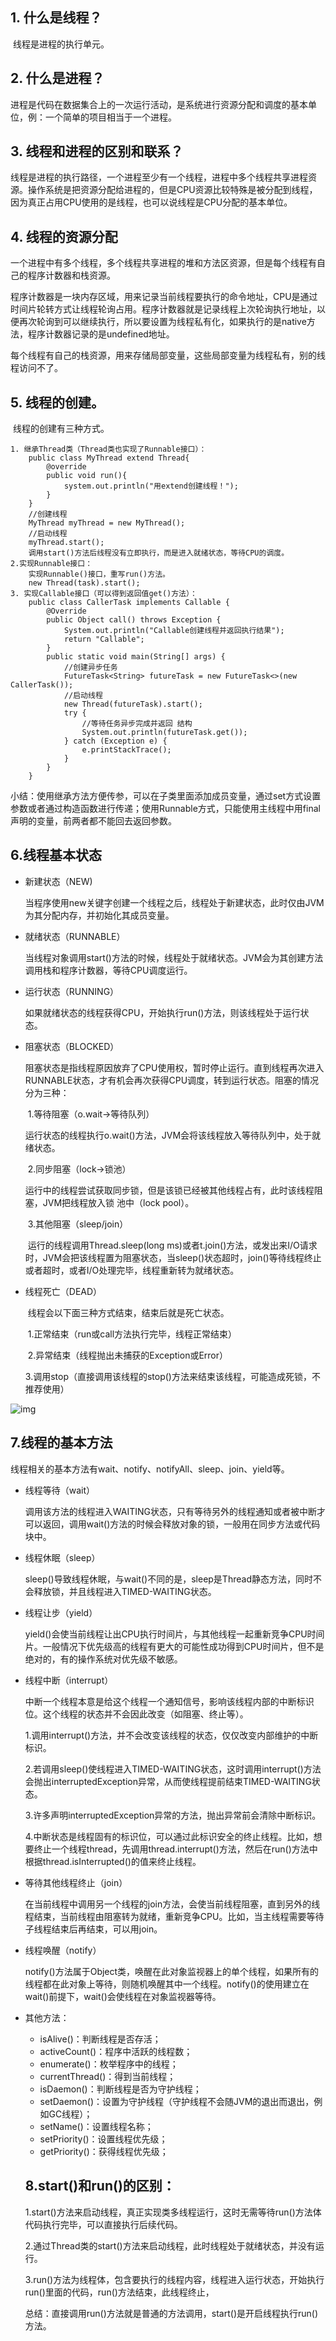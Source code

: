 ## 1. 什么是线程？

  ​	线程是进程的执行单元。

  ## 2. 什么是进程？

  ​	进程是代码在数据集合上的一次运行活动，是系统进行资源分配和调度的基本单位，例：一个简单的项目相当于一个进程。

  ## 3. 线程和进程的区别和联系？

  ​	线程是进程的执行路径，一个进程至少有一个线程，进程中多个线程共享进程资源。操作系统是把资源分配给进程的，但是CPU资源比较特殊是被分配到线程，因为真正占用CPU使用的是线程，也可以说线程是CPU分配的基本单位。

  ## 4. 线程的资源分配

  ​	一个进程中有多个线程，多个线程共享进程的堆和方法区资源，但是每个线程有自己的程序计数器和栈资源。

  ​	程序计数器是一块内存区域，用来记录当前线程要执行的命令地址，CPU是通过时间片轮转方式让线程轮询占用。程序计数器就是记录线程上次轮询执行地址，以便再次轮询到可以继续执行，所以要设置为线程私有化，如果执行的是native方法，程序计数器记录的是undefined地址。

  ​	每个线程有自己的栈资源，用来存储局部变量，这些局部变量为线程私有，别的线程访问不了。

  ## 5. 线程的创建。

  ​	线程的创建有三种方式。

  	1. 继承Thread类（Thread类也实现了Runnable接口）：
  		public class MyThread extend Thread{
  	        @override
  	        public void run(){
  	            system.out.println("用extend创建线程！");
  	        }
  		}
  		//创建线程
  		MyThread myThread = new MyThread();
  		//启动线程
  		myThread.start();
  		调用start()方法后线程没有立即执行，而是进入就绪状态，等待CPU的调度。
  	2.实现Runnable接口：
  		实现Runnable()接口，重写run()方法。
  		new Thread(task).start();
  	3. 实现Callable接口（可以得到返回值get()方法）：
  	    public class CallerTask implements Callable {
  	        @Override
  	        public Object call() throws Exception {
  	            System.out.println("Callable创建线程并返回执行结果");
  	            return "Callable";
  	        }
  	        public static void main(String[] args) {
  	            //创建异步任务
  	            FutureTask<String> futureTask = new FutureTask<>(new CallerTask());
  	            //启动线程
  	            new Thread(futureTask).start();
  	            try {
  	                //等待任务异步完成并返回 结构
  	                System.out.println(futureTask.get());
  	            } catch (Exception e) {
  	                e.printStackTrace();
  	            }
  	        }
  	    }

  ​	小结：使用继承方法方便传参，可以在子类里面添加成员变量，通过set方式设置参数或者通过构造函数进行传递；使用Runnable方式，只能使用主线程中用final声明的变量，前两者都不能回去返回参数。

  ## 6.线程基本状态

  * 新建状态（NEW)

     ​	当程序使用new关键字创建一个线程之后，线程处于新建状态，此时仅由JVM为其分配内存，并初始化其成员变量。

  * 就绪状态（RUNNABLE）

     ​	当线程对象调用start()方法的时候，线程处于就绪状态。JVM会为其创建方法调用栈和程序计数器，等待CPU调度运行。

  * 运行状态（RUNNING）

     ​	如果就绪状态的线程获得CPU，开始执行run()方法，则该线程处于运行状态。

  * 阻塞状态（BLOCKED）

     ​	阻塞状态是指线程原因放弃了CPU使用权，暂时停止运行。直到线程再次进入RUNNABLE状态，才有机会再次获得CPU调度，转到运行状态。阻塞的情况分为三种：

     ​	1.等待阻塞（o.wait->等待队列）

     ​		运行状态的线程执行o.wait()方法，JVM会将该线程放入等待队列中，处于就绪状态。

     ​	2.同步阻塞（lock->锁池）

     ​		运行中的线程尝试获取同步锁，但是该锁已经被其他线程占有，此时该线程阻塞，JVM把线程放入锁		     	 			       池中（lock pool）。

     ​	3.其他阻塞（sleep/join）

     ​		运行的线程调用Thread.sleep(long ms)或者t.join()方法，或发出来I/O请求时，JVM会把该线程置为阻塞状态，当sleep()状态超时，join()等待线程终止或者超时，或者I/O处理完毕，线程重新转为就绪状态。

  * 线程死亡（DEAD）

     ​	线程会以下面三种方式结束，结束后就是死亡状态。

     ​	1.正常结束（run或call方法执行完毕，线程正常结束）

     ​	2.异常结束（线程抛出未捕获的Exception或Error）

     ​	3.调用stop（直接调用该线程的stop()方法来结束该线程，可能造成死锁，不推荐使用）

  ![img](https://user-gold-cdn.xitu.io/2019/7/25/16c290e4c36b6fab?w=949&h=700&f=jpeg&s=77948) 

  ## 7.线程的基本方法

  ​	线程相关的基本方法有wait、notify、notifyAll、sleep、join、yield等。

  * 线程等待（wait）

    ​	调用该方法的线程进入WAITING状态，只有等待另外的线程通知或者被中断才可以返回，调用wait()方法的时候会释放对象的锁，一般用在同步方法或代码块中。

  * 线程休眠（sleep）

    ​	sleep()导致线程休眠，与wait()不同的是，sleep是Thread静态方法，同时不会释放锁，并且线程进入TIMED-WAITING状态。

  * 线程让步（yield）

    ​	yield()会使当前线程让出CPU执行时间片，与其他线程一起重新竞争CPU时间片。一般情况下优先级高的线程有更大的可能性成功得到CPU时间片，但不是绝对的，有的操作系统对优先级不敏感。

  * 线程中断（interrupt）

    ​	中断一个线程本意是给这个线程一个通知信号，影响该线程内部的中断标识位。这个线程的状态并不会因此改变（如阻塞、终止等）。

    ​	1.调用interrupt()方法，并不会改变该线程的状态，仅仅改变内部维护的中断标识。

    ​	2.若调用sleep()使线程进入TIMED-WAITING状态，这时调用interrupt()方法会抛出interruptedException异常，从而使线程提前结束TIMED-WAITING状态。

    ​	3.许多声明interruptedException异常的方法，抛出异常前会清除中断标识。

    ​	4.中断状态是线程固有的标识位，可以通过此标识安全的终止线程。比如，想要终止一个线程thread，先调用thread.interrupt()方法，然后在run()方法中根据thread.isInterrupted()的值来终止线程。

  * 等待其他线程终止（join）

    ​	在当前线程中调用另一个线程的join方法，会使当前线程阻塞，直到另外的线程结束，当前线程由阻塞转为就绪，重新竞争CPU。比如，当主线程需要等待子线程结束后再结束，可以用join。

  * 线程唤醒（notify）

    ​	notify()方法属于Object类，唤醒在此对象监视器上的单个线程，如果所有的线程都在此对象上等待，则随机唤醒其中一个线程。notify()的使用建立在wait()前提下，wait()会使线程在对象监视器等待。

  * 其他方法：

    * isAlive()：判断线程是否存活；
    * activeCount()：程序中活跃的线程数；
    * enumerate()：枚举程序中的线程；
    * currentThread()：得到当前线程；
    * isDaemon()：判断线程是否为守护线程；
    * setDaemon()：设置为守护线程（守护线程不会随JVM的退出而退出，例如GC线程）；
    * setName()：设置线程名称；
    * setPriority()：设置线程优先级；
    * getPriority()：获得线程优先级；

    ## 8.start()和run()的区别：

    ​	1.start()方法来启动线程，真正实现类多线程运行，这时无需等待run()方法体代码执行完毕，可以直接执行后续代码。

    ​	2.通过Thread类的start()方法来启动线程，此时线程处于就绪状态，并没有运行。

    ​	3.run()方法为线程体，包含要执行的线程内容，线程进入运行状态，开始执行run()里面的代码，run()方法结束，此线程终止，

    ​	总结：直接调用run()方法就是普通的方法调用，start()是开启线程执行run()方法。